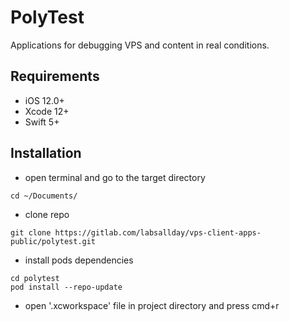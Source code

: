 # PolyTest

Applications for debugging VPS and content in real conditions.

## Requirements

- iOS 12.0+
- Xcode 12+
- Swift 5+

## Installation

* open terminal and go to the target directory
```shell
cd ~/Documents/
```
* clone repo
```shell
git clone https://gitlab.com/labsallday/vps-client-apps-public/polytest.git
```
* install pods dependencies
```shell
cd polytest
pod install --repo-update
```
* open '.xcworkspace' file in project directory and press cmd+r
